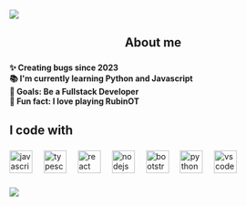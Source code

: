 <body background='#7A66AB'>

  
###

<div>
  <img style="100%" src="https://capsule-render.vercel.app/api?type=waving&height=225&section=footer&reversal=true&text=Mariana&fontSize=70&fontColor=#0E0E0E&fontAlign=50&fontAlignY=50&stroke=-&animation=blinking&descSize=20&descAlign=50&descAlignY=50&color=gradient"  />
</div>

###

<h2 align="center">About me</h2>

###

<h4 align="left">✨ Creating bugs since 2023<br>📚 I'm currently learning Python and Javascript<br>🎯 Goals: Be a Fullstack Developer<br>🎲 Fun fact: I love playing RubinOT</h4>

###

<h2 align="left">I code with</h2>

###

<div align="left">
  <img src="https://cdn.jsdelivr.net/gh/devicons/devicon/icons/javascript/javascript-original.svg" height="40" alt="javascript logo"  />
  <img width="12" />
  <img src="https://cdn.jsdelivr.net/gh/devicons/devicon/icons/typescript/typescript-original.svg" height="40" alt="typescript logo"  />
  <img width="12" />
  <img src="https://cdn.jsdelivr.net/gh/devicons/devicon/icons/react/react-original.svg" height="40" alt="react logo"  />
  <img width="12" />
  <img src="https://cdn.jsdelivr.net/gh/devicons/devicon/icons/nodejs/nodejs-original.svg" height="40" alt="nodejs logo"  />
  <img width="12" />
  <img src="https://cdn.jsdelivr.net/gh/devicons/devicon/icons/bootstrap/bootstrap-original.svg" height="40" alt="bootstrap logo"  />
  <img width="12" />
  <img src="https://cdn.jsdelivr.net/gh/devicons/devicon/icons/python/python-original.svg" height="40" alt="python logo"  />
  <img width="12" />
  <img src="https://cdn.jsdelivr.net/gh/devicons/devicon/icons/vscode/vscode-original.svg" height="40" alt="vscode logo"  />
</div>

###

<div>
  <img style="100%" src="https://capsule-render.vercel.app/api?type=waving&height=100&section=header&reversal=true&fontSize=70&fontColor=FFFFFF&fontAlign=50&fontAlignY=50&stroke=-&descSize=20&descAlign=50&descAlignY=50&theme=tokyonight"  />
</div>

###
</body>
